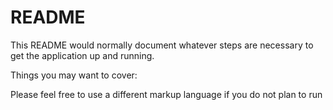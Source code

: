 # README

This README would normally document whatever steps are necessary to get the
application up and running.

Things you may want to cover:

Please feel free to use a different markup language if you do not plan to run
